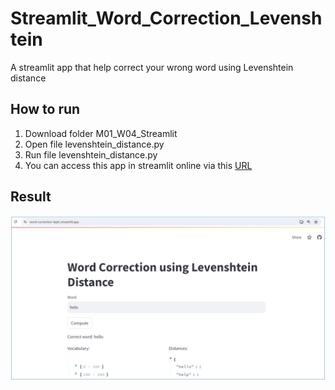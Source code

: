 # Streamlit_Word_Correction_Levenshtein
A streamlit app that help correct your wrong word using Levenshtein distance

## How to run
1. Download folder M01_W04_Streamlit
2. Open file levenshtein_distance.py
3. Run file levenshtein_distance.py
4. You can access this app in streamlit online via this [URL](https://word-correction-laptc.streamlit.app/)

## Result  

![Image 01: Demo result in Streamlit](demo.PNG)
